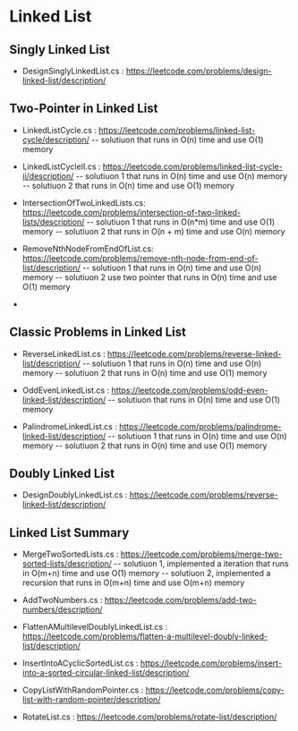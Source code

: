 # Linked List

## Singly Linked List
- DesignSinglyLinkedList.cs : https://leetcode.com/problems/design-linked-list/description/

## Two-Pointer in Linked List
- LinkedListCycle.cs : https://leetcode.com/problems/linked-list-cycle/description/
-- solutiuon that runs in O(n) time and use O(1) memory

- LinkedListCycleII.cs : https://leetcode.com/problems/linked-list-cycle-ii/description/
-- solutiuon 1 that runs in O(n) time and use O(n) memory 
-- solutiuon 2 that runs in O(n) time and use O(1) memory

- IntersectionOfTwoLinkedLists.cs: https://leetcode.com/problems/intersection-of-two-linked-lists/description/
-- solutiuon 1 that runs in O(n*m) time and use O(1) memory 
-- solutiuon 2 that runs in O(n + m) time and use O(n) memory

- RemoveNthNodeFromEndOfList.cs: https://leetcode.com/problems/remove-nth-node-from-end-of-list/description/
-- solutiuon 1 that runs in O(n) time and use O(n) memory 
-- solutiuon 2 use two pointer that runs in O(n) time and use O(1) memory
- 

## Classic Problems in Linked List
- ReverseLinkedList.cs : https://leetcode.com/problems/reverse-linked-list/description/
-- solutiuon 1 that runs in O(n) time and use O(n) memory 
-- solutiuon 2 that runs in O(n) time and use O(1) memory 

- OddEvenLinkedList.cs : https://leetcode.com/problems/odd-even-linked-list/description/
-- solutiuon that runs in O(n) time and use O(1) memory 

- PalindromeLinkedList.cs : https://leetcode.com/problems/palindrome-linked-list/description/
-- solutiuon 1 that runs in O(n) time and use O(n) memory 
-- solutiuon 2 that runs in O(n) time and use O(1) memory 

## Doubly Linked List
- DesignDoublyLinkedList.cs : https://leetcode.com/problems/reverse-linked-list/description/

## Linked List Summary
- MergeTwoSortedLists.cs : https://leetcode.com/problems/merge-two-sorted-lists/description/
-- solutiuon 1, implemented a iteration that runs in O(m+n) time and use O(1) memory 
-- solutiuon 2, implemented a recursion that runs in O(m+n) time and use O(m+n) memory 

- AddTwoNumbers.cs : https://leetcode.com/problems/add-two-numbers/description/
- FlattenAMultilevelDoublyLinkedList.cs : https://leetcode.com/problems/flatten-a-multilevel-doubly-linked-list/description/
- InsertIntoACyclicSortedList.cs : https://leetcode.com/problems/insert-into-a-sorted-circular-linked-list/description/
- CopyListWithRandomPointer.cs : https://leetcode.com/problems/copy-list-with-random-pointer/description/
- RotateList.cs : https://leetcode.com/problems/rotate-list/description/